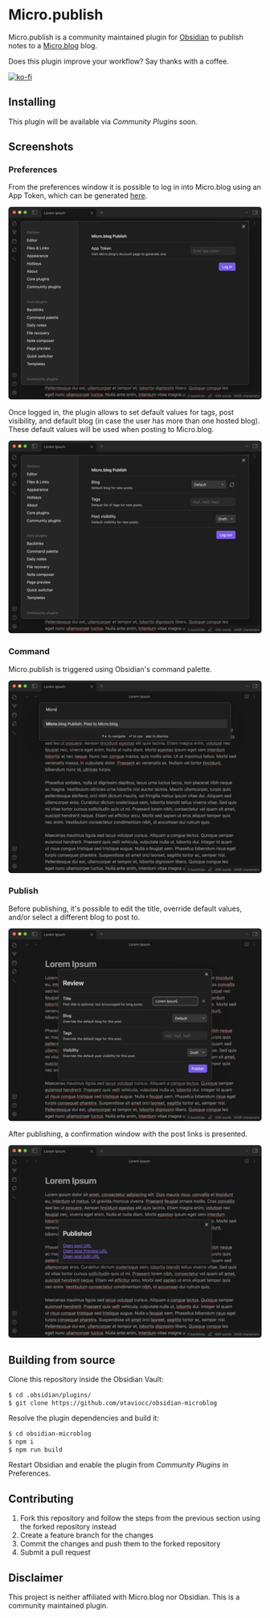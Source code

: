 # Micro.publish

Micro.publish is a community maintained plugin for [Obsidian](https://obsidian.md/) to publish notes to a [Micro.blog](https://micro.blog/) blog.

Does this plugin improve your workflow? Say thanks with a coffee.

[![ko-fi](https://ko-fi.com/img/githubbutton_sm.svg)](https://ko-fi.com/Z8Z0C9KPT)

## Installing

This plugin will be available via *Community Plugins* soon.

## Screenshots

### Preferences

From the preferences window it is possible to log in into Micro.blog using an App Token, which can be generated [here](https://micro.blog/account/apps).

![](images/01-preferences.png)

Once logged in, the plugin allows to set default values for tags, post visibility, and default blog (in case the user has more than one hosted blog). These default values will be used when posting to Micro.blog.

![](images/02-preferences.png)

### Command

Micro.publish is triggered using Obsidian's command palette.

![](images/03-command.png)

### Publish

Before publishing, it's possible to edit the title, override default values, and/or select a different blog to post to.

![](images/04-review.png)

After publishing, a confirmation window with the post links is presented.

![](images/05-confirmation.png)

## Building from source

Clone this repository inside the Obsidian Vault:

```
$ cd .obsidian/plugins/
$ git clone https://github.com/otaviocc/obsidian-microblog
```

Resolve the plugin dependencies and build it:

```
$ cd obsidian-microblog
$ npm i
$ npm run build
```

Restart Obsidian and enable the plugin from *Community Plugins* in Preferences.

## Contributing

1. Fork this repository and follow the steps from the previous section using the forked repository instead
2. Create a feature branch for the changes
3. Commit the changes and push them to the forked repository
4. Submit a pull request

## Disclaimer

This project is neither affiliated with Micro.blog nor Obsidian. This is a community maintained plugin.
